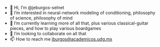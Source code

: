 - 👋 Hi, I’m @jeburgos-selnet
- 👀 I’m interested in neural-network modeling of conditioning, philosophy of science, philosophy of mind
- 🌱 I’m currently learning more of all that, plus various classical-guitar pieces, and how to play various boardgames
- 💞️ I’m looking to collaborate on all that
- 📫 How to reach me jburgos@academicos.udg.mx

<!---
jeburgos-selnet/jeburgos-selnet is a ✨ special ✨ repository because its `README.md` (this file) appears on your GitHub profile.
You can click the Preview link to take a look at your changes.
--->
